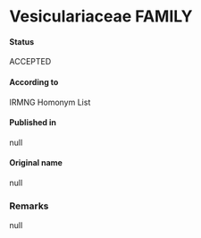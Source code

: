 Vesiculariaceae FAMILY
=======

#### Status
ACCEPTED

#### According to
IRMNG Homonym List

#### Published in
null

#### Original name
null

### Remarks
null